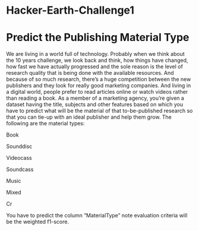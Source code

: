 # Hacker-Earth-Challenge1

# Predict the Publishing Material Type

We are living in a world full of technology. Probably when we think about the 10 years challenge, we look back and think, how things have changed, how fast we have actually progressed and the sole reason is the level of research quality that is being done with the available resources. And because of so much research, there’s a huge competition between the new publishers and they look for really good marketing companies. And living in a digital world, people prefer to read articles online or watch videos rather than reading a book. As a member of a marketing agency, you’re given a dataset having the title, subjects and other features based on which you have to predict what will be the material of that to-be-published research so that you can tie-up with an ideal publisher and help them grow. The following are the material types:

Book


Sounddisc

Videocass

Soundcass

Music

Mixed

Cr

You have to predict the column “MaterialType”  note evaluation criteria will be the weighted f1-score.

